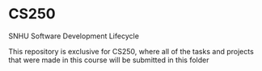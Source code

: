 # CS250
SNHU Software Development Lifecycle

This repository is exclusive for CS250, where all of the tasks and projects that were made in this course will be submitted in this folder
